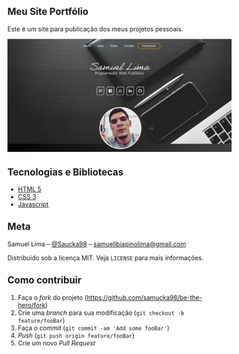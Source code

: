 ## Meu Site Portfólio

Este é um site para publicação dos meus projetos pessoais.

![](/img/home.png)


## Tecnologias e Bibliotecas

* [HTML 5](https://www.w3schools.com/html/html5_intro.asp)
* [CSS 3](https://www.w3schools.com/css/)
* [Javascript](https://www.w3schools.com/js/)


## Meta

Samuel Lima – [@Saucka98](https://www.linkedin.com/in/samuel-ibiapino-lima-44847611b) – samuelibiapinolima@gmail.com

Distribuído sob a licença MIT. Veja `LICENSE` para mais informações.


## Como contribuir

1. Faça o _fork_ do projeto (<https://github.com/samucka98/be-the-hero/fork>)
2. Crie uma _branch_ para sua modificação (`git checkout -b feature/fooBar`)
3. Faça o _commit_ (`git commit -am 'Add some fooBar'`)
4. _Push_ (`git push origin feature/fooBar`)
5. Crie um novo _Pull Request_
